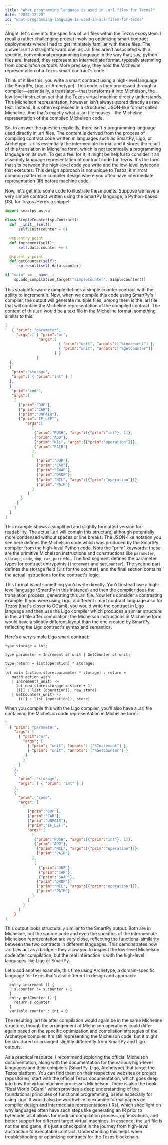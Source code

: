 ```yaml
---
title: "What programming language is used in .arl files for Tezos?"
date: "2024-12-23"
id: "what-programming-language-is-used-in-arl-files-for-tezos"
---
```


Alright, let's dive into the specifics of .arl files within the Tezos ecosystem. I recall a rather challenging project involving optimizing smart contract deployments where I had to get intimately familiar with these files. The answer isn't a straightforward one, as .arl files aren’t associated with a specific, conventional programming language in the way that, say, python files are. Instead, they represent an intermediate format, typically stemming from *compilation outputs*. More precisely, they hold the *Micheline* representation of a Tezos smart contract's code.

Think of it like this: you write a smart contract using a high-level language (like SmartPy, Ligo, or Archetype). This code is then processed through a compiler—essentially, a translator—that transforms it into Michelson, the low-level instruction set that the Tezos virtual machine directly understands. This Michelson representation, however, isn’t always stored directly as raw text. Instead, it is often expressed in a structured, JSON-like format called Micheline. And that’s exactly what a .arl file houses—the Micheline representation of the compiled Michelson code.

So, to answer the question explicitly, there isn't *a* programming language used directly in .arl files. The content is derived from the process of compiling contract code written in languages such as SmartPy, Ligo, or Archetype. .arl is essentially the intermediate format and it stores the result of this translation in Micheline form, which is not technically a programming language on its own. To get a feel for it, it might be helpful to consider it an assembly language representation of contract code for Tezos. It's the form that sits between the high-level code you write and the low-level bytecode that executes. This design approach is not unique to Tezos; it mirrors common patterns in compiler design where you often have intermediate representation (IR) before machine code.

Now, let’s get into some code to illustrate these points. Suppose we have a very simple contract written using the SmartPy language, a Python-based DSL for Tezos. Here’s a snippet:

```python
import smartpy as sp

class SimpleCounter(sp.Contract):
  def __init__(self):
      self.init(counter = 0)

  @sp.entry_point
  def increment(self):
      self.data.counter += 1

  @sp.entry_point
  def getCounter(self):
      sp.result(self.data.counter)

if "main" == __name__:
    sp.add_compilation_target("simpleCounter", SimpleCounter())

```
This straightforward example defines a simple counter contract with the ability to increment it. Now, when we compile this code using SmartPy's compiler, the output will generate multiple files; among them is the .arl file that will contain the Micheline representation of the compiled contract. The content of this .arl would be a text file in the Micheline format, something similar to this:

```json
[
   { "prim": "parameter",
     "args":[ { "prim":"or",
               "args":[
                        { "prim":"unit", "annots":["%increment"] },
                        { "prim":"unit", "annots":["%getCounter"]}
                      ] }
              ]
  },
  {
   "prim":"storage",
   "args":[ { "prim":"int" } ]
  },
  {
   "prim":"code",
   "args":[
    [
      {"prim":"DUP"},
      {"prim":"CAR"},
      {"prim":"UNPAIR"},
      {"prim":"IF_LEFT",
         "args":[
            [
             {"prim":"PUSH", "args":[{"prim":"int"}, 1]},
             {"prim":"ADD"},
             {"prim":"NIL", "args":[{"prim":"operation"}]},
             {"prim":"PAIR"}
            ],
            [
              {"prim":"DUP"},
              {"prim":"CAR"},
              {"prim":"SWAP"},
              {"prim":"DROP"},
              {"prim":"NIL", "args":[{"prim":"operation"}]},
              {"prim":"PAIR"}
            ]
          ]
       }
     ]
    ]
  }
]
```

This example shows a simplified and slightly formatted version for readability. The actual .arl will contain this structure, although potentially more condensed without spaces or line breaks. The JSON-like notation you see here defines the Michelson code which was produced by the SmartPy compiler from the high-level Python code. Note the "prim" keywords: these are the primitive Michelson instructions and constructions like `parameter`, `storage`, `code`, `dup`, `car`, `pair` etc.. The first segment defines the parameter types for contract entrypoints (`increment` and `getCounter`). The second part defines the storage field (`int` for the counter), and the final section contains the actual instructions for the contract's logic.

This format is *not* something you'd write directly. You'd instead use a high-level language (SmartPy in this instance) and then the compiler does the translation process, generating this .arl file. Now let's consider a contrasting example. If you were using Ligo, a different smart contract language also for Tezos (that's closer to OCaml), you would write the contract in Ligo language and then use the Ligo compiler which produces a similar structure in the .arl file after compilation; the Michelson instructions in Micheline form would have a slightly different layout than the one created by SmartPy, reflecting the Ligo contract's syntax and semantics.

Here’s a very simple Ligo smart contract:

```ligo
type storage = int;

type parameter = Increment of unit | GetCounter of unit;

type return = list(operation) * storage;

let main (action,store:parameter * storage) : return =
   match action with
   | Increment(_unit) ->
     let new_store:storage = store + 1;
     (([] : list (operation)), new_store)
   | GetCounter(_unit) ->
      (([] : list (operation)), store)
```
When you compile this with the Ligo compiler, you'll also have a .arl file containing the Michelson code representation in Micheline form:
```json
[
  { "prim": "parameter",
    "args": [
      { "prim":"or",
        "args": [
          { "prim": "unit", "annots": ["%Increment"] },
          { "prim": "unit", "annots": ["%GetCounter"] }
         ]
        }
      ]
    },
    {
      "prim": "storage",
      "args": [ { "prim": "int" } ]
    },
    {
      "prim": "code",
      "args": [
        [
          {"prim":"DUP"},
          {"prim":"CAR"},
          {"prim":"UNPAIR"},
          {"prim":"IF_LEFT",
          "args":[
            [
             {"prim":"PUSH", "args":[{"prim":"int"}, 1]},
             {"prim":"ADD"},
              {"prim":"NIL", "args":[{"prim":"operation"}]},
              {"prim":"PAIR"}
            ],
             [
               {"prim":"DUP"},
               {"prim":"CAR"},
               {"prim":"SWAP"},
              {"prim":"DROP"},
              {"prim":"NIL", "args":[{"prim":"operation"}]},
              {"prim":"PAIR"}
            ]
          ]
        }
      ]
    }
]
```

This output looks structurally similar to the SmartPy output. Both are in Micheline, but the source code and even the specifics of the intermediate Michelson representation are very close, reflecting the functional similarity between the two contracts in different languages. This demonstrates how .arl files act as a bridge – they allow you to inspect the low-level Michelson code after compilation, but the real interaction is with the high-level languages like Ligo or SmartPy.

Let's add another example, this time using Archetype, a domain-specific language for Tezos that’s also different in design and approach:

```archetype
  entry increment () {
    s.counter := s.counter + 1
  }
  entry getCounter () {
    return s.counter
  }
  variable counter : int = 0
```

The resulting .arl file after compilation would again be in the same Micheline structure, though the arrangement of Michelson operations could differ again based on the specific optimization and compilation strategies of the Archetype compiler. It's still representing the Michelson code, but it might be structured or arranged slightly differently from SmartPy and Ligo outputs.

As a practical resource, I recommend exploring the official Michelson documentation, along with the documentation for the various high-level languages and their compilers (SmartPy, Ligo, Archetype) that target the Tezos platform. You can find them on their respective websites or project repositories; start with the official Tezos documentation, which goes deep into how the virtual machine processes Michelson. There is also the book "Real World OCaml" which provides a deep understanding of the foundational principles of functional programming, useful especially for using Ligo. It would also be worthwhile to examine formal papers on compiler design and intermediate representations (IRs), which shed light on why languages often have such steps like generating an IR prior to bytecode, as it allows for modular compilation process, optimizations, and better support for different target virtual machines. In essence, the .arl file is not the end game; it's just a checkpoint in the journey from high-level abstraction to executable contract. Understanding this helps when troubleshooting or optimizing contracts for the Tezos blockchain.
